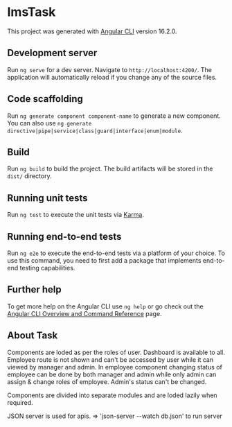 # ImsTask

This project was generated with [Angular CLI](https://github.com/angular/angular-cli) version 16.2.0.

## Development server

Run `ng serve` for a dev server. Navigate to `http://localhost:4200/`. The application will automatically reload if you change any of the source files.

## Code scaffolding

Run `ng generate component component-name` to generate a new component. You can also use `ng generate directive|pipe|service|class|guard|interface|enum|module`.

## Build

Run `ng build` to build the project. The build artifacts will be stored in the `dist/` directory.

## Running unit tests

Run `ng test` to execute the unit tests via [Karma](https://karma-runner.github.io).

## Running end-to-end tests

Run `ng e2e` to execute the end-to-end tests via a platform of your choice. To use this command, you need to first add a package that implements end-to-end testing capabilities.

## Further help

To get more help on the Angular CLI use `ng help` or go check out the [Angular CLI Overview and Command Reference](https://angular.io/cli) page.

## About Task

Components are loded as per the roles of user.
Dashboard is available to all.
Employee route is not shown and can't be accessed by user while it can viewed by manager and admin.
In employee component changing status of employee can be done by both manager and admin while only admin can assign & change roles of employee. Admin's status can't be changed.

Components are divided into separate modules and are loded lazily when required.

JSON server is used for apis. => 'json-server --watch db.json' to run server
